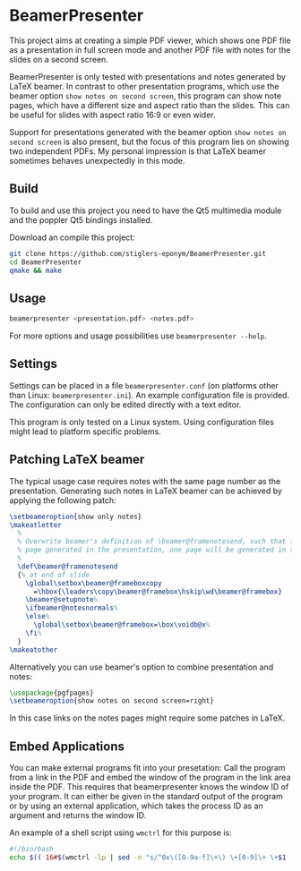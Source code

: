 # BeamerPresenter
This project aims at creating a simple PDF viewer, which shows one PDF file as a
presentation in full screen mode and another PDF file with notes for the slides
on a second screen.

BeamerPresenter is only tested with presentations and notes generated by LaTeX
beamer. In contrast to other presentation programs, which use the beamer option
`show notes on second screen`, this program can show note pages, which have a
different size and aspect ratio than the slides.
This can be useful for slides with aspect ratio 16:9 or even wider.

Support for presentations generated with the beamer option
`show notes on second screen` is also present, but the focus of this program
lies on showing two independent PDFs. My personal impression is that LaTeX
beamer sometimes behaves unexpectedly in this mode.


## Build
To build and use this project you need to have the Qt5 multimedia module and the
poppler Qt5 bindings installed.

Download an compile this project:
```sh
git clone https://github.com/stiglers-eponym/BeamerPresenter.git
cd BeamerPresenter
qmake && make
```


## Usage
```sh
beamerpresenter <presentation.pdf> <notes.pdf>
```
For more options and usage possibilities use `beamerpresenter --help`.


## Settings
Settings can be placed in a file `beamerpresenter.conf` (on platforms other than
Linux: `beamerpresenter.ini`). An example configuration file is provided.
The configuration can only be edited directly with a text editor.

This program is only tested on a Linux system. Using configuration files might
lead to platform specific problems.


## Patching LaTeX beamer
The typical usage case requires notes with the same page number as the
presentation. Generating such notes in LaTeX beamer can be achieved by applying
the following patch:

```tex
\setbeameroption{show only notes}
\makeatletter
  %
  % Overwrite beamer's definition of \beamer@framenotesend, such that for each
  % page generated in the presentation, one page will be generated in the notes.
  %
  \def\beamer@framenotesend
  {% at end of slide
    \global\setbox\beamer@frameboxcopy
      =\hbox{\leaders\copy\beamer@framebox\hskip\wd\beamer@framebox}
    \beamer@setupnote%
    \ifbeamer@notesnormals%
    \else%
      \global\setbox\beamer@framebox=\box\voidb@x%
    \fi%
  }
\makeatother
```

Alternatively you can use beamer's option to combine presentation and notes:
```tex
\usepackage{pgfpages}
\setbeameroption{show notes on second screen=right}
```
In this case links on the notes pages might require some patches in LaTeX.


## Embed Applications
You can make external programs fit into your presetation:
Call the program from a link in the PDF and embed the window of the program in
the link area inside the PDF. This requires that beamerpresenter knows the
window ID of your program. It can either be given in the standard output of the
program or by using an external application, which takes the process ID as an
argument and returns the window ID.

An example of a shell script using `wmctrl` for this purpose is:
```sh
#!/bin/bash
echo $(( 16#$(wmctrl -lp | sed -n "s/^0x\([0-9a-f]\+\) \+[0-9]\+ \+$1 .*$/\1/p") ))
```
